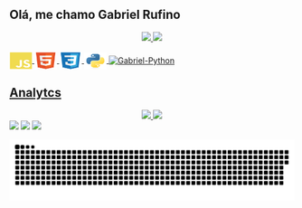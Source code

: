 ## Olá, me chamo Gabriel Rufino
<div align="center">
  <a href="https://github.com/GabrielRuf">
  <img height="180em" src="https://github-readme-stats.vercel.app/api?username=GabrielRuf&show_icons=true&theme=midnight-purple&include_all_commits=true&count_private=true"/>
  <img height="180em" src="https://github-readme-stats.vercel.app/api/top-langs/?username=GabrielRuf&layout=compact&langs_count=7&theme=midnight-purple"/>
</div>
<div style="display: inline_block"><br>
  <img align="center" alt="Gabriel-Js" height="30" width="40" src="https://raw.githubusercontent.com/devicons/devicon/master/icons/javascript/javascript-plain.svg">
  <img align="center" alt="Gabriel-HTML" height="30" width="40" src="https://raw.githubusercontent.com/devicons/devicon/master/icons/html5/html5-original.svg">
  <img align="center" alt="Gabriel-CSS" height="30" width="40" src="https://raw.githubusercontent.com/devicons/devicon/master/icons/css3/css3-original.svg">
  <img align="center" alt="Gabriel-Python" height="30" width="40" src="https://raw.githubusercontent.com/devicons/devicon/master/icons/python/python-original.svg">
  <img align="center" alt="Gabriel-Python" height="30" width="40" src="https://cdn.jsdelivr.net/gh/devicons/devicon/icons/c/c-original.svg" />
</div>

## Analytcs
<div align="center">
  <a href="https://github.com/GabrielRuf">
    <img height="180rem" src="https://github-readme-stats-eight-theta.vercel.app/api?username=GabrielRuf&show_icons=true&theme=algolia&include_all_commits=true&count_private=true"/>
    <img height="180rem" src="https://github-readme-stats-eight-theta.vercel.app/api/top-langs/?username=GabrielRuf&layout=compact&langs_count=8&theme=algolia"/>
  </a>
</div>

<div> 
  <a href="https://www.instagram.com/grabieu.0847/" target="_blank"><img src="https://img.shields.io/badge/-Instagram-%23E4405F?style=for-the-badge&logo=instagram&logoColor=white" target="_blank"></a>
  <a href = "mailto:gabriel.rufino05@gmail.com"><img src="https://img.shields.io/badge/-Gmail-%23333?style=for-the-badge&logo=gmail&logoColor=white" target="_blank"></a>
  <a href="https://www.linkedin.com/in/gabriel-rufino-7a10b91a7/" target="_blank"><img src="https://img.shields.io/badge/-LinkedIn-%230077B5?style=for-the-badge&logo=linkedin&logoColor=white" target="_blank"></a> 
 
![Snake animation](https://github.com/GabrielRuf/GabrielRuf/blob/output/github-contribution-grid-snake.svg)
 
</div>
